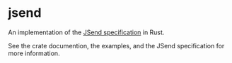 # jsend

An implementation of the [JSend specification](https://github.com/omniti-labs/jsend) in Rust.

See the crate documention, the examples, and the JSend specification for more
information.
